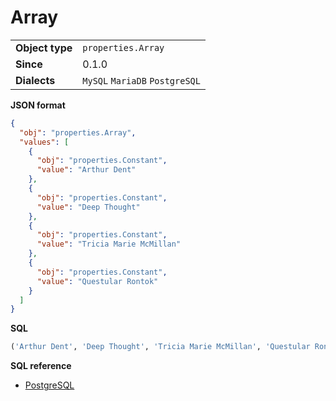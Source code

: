 # Array

|                 |                                |
|-----------------|--------------------------------|
| **Object type** | `properties.Array`             |
| **Since**       | 0.1.0                          |
| **Dialects**    | `MySQL` `MariaDB` `PostgreSQL` |

**JSON format**

```json
{
  "obj": "properties.Array",
  "values": [
    {
      "obj": "properties.Constant",
      "value": "Arthur Dent"
    },
    {
      "obj": "properties.Constant",
      "value": "Deep Thought"
    },
    {
      "obj": "properties.Constant",
      "value": "Tricia Marie McMillan"
    },
    {
      "obj": "properties.Constant",
      "value": "Questular Rontok"
    }
  ]
}
```

**SQL**

```sql
('Arthur Dent', 'Deep Thought', 'Tricia Marie McMillan', 'Questular Rontok')
```

**SQL reference**

- [PostgreSQL](https://www.postgresql.org/docs/current/arrays.html)
